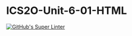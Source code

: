 # ICS2O-Unit-6-01-HTML

[![GitHub's Super Linter](https://github.com/Brayden-Blank/ICS2O-Unit-3-01-HTML/actions/workflows/main.yml/badge.svg)](https://github.com/Brayden-Blank/ICS2O-Unit-3-01-HTML/actions/workflows/main.yml)
